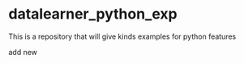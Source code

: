 # datalearner_python_exp
This is a repository that will give kinds examples for python features

add new
